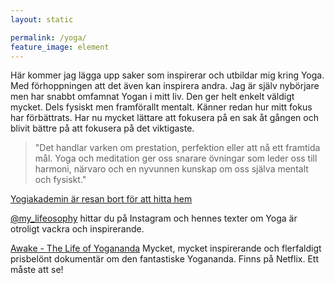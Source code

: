 ```yaml
---
layout: static

permalink: /yoga/
feature_image: element
---
```


Här kommer jag lägga upp saker som inspirerar och utbildar mig kring Yoga.
Med förhoppningen att det även kan inspirera andra. Jag är själv nybörjare men har snabbt omfamnat Yogan i mitt liv.
Den ger helt enkelt väldigt mycket. Dels fysiskt men framförallt mentalt. Känner redan hur mitt fokus har förbättrats.
Har nu mycket lättare att fokusera på en sak åt gången och blivit bättre på att fokusera på det viktigaste.



>"Det handlar varken om prestation, perfektion eller att nå ett framtida mål. Yoga och meditation ger oss snarare övningar 
som leder oss till harmoni, närvaro och en nyvunnen kunskap om oss själva mentalt och fysiskt."

[Yogiakademin är resan bort för att hitta hem](http://www.yogiakademin.se/)




[@my_lifeosophy](https://www.instagram.com/my_lifeosophy/) hittar du på Instagram och hennes texter om Yoga är otroligt vackra och inspirerande.



[Awake - The Life of Yogananda](http://www.awaketheyoganandamovie.com/) Mycket, mycket inspirerande och flerfaldigt prisbelönt dokumentär om den fantastiske Yogananda. Finns på Netflix. Ett måste att se!
